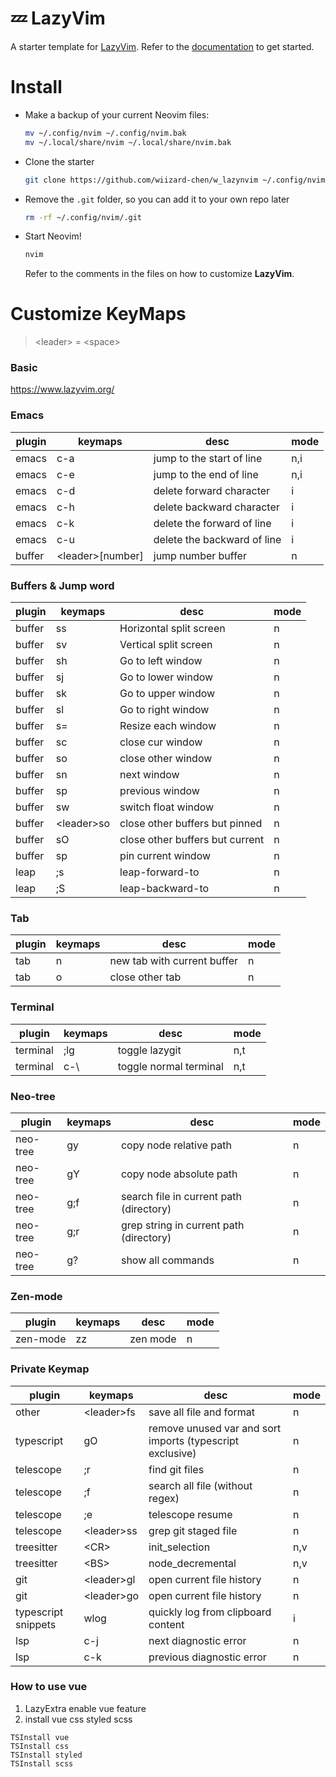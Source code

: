 # 💤 LazyVim

A starter template for [LazyVim](https://github.com/LazyVim/LazyVim).
Refer to the [documentation](https://lazyvim.github.io/installation) to get started.


# Install 

- Make a backup of your current Neovim files:

  ```sh
  mv ~/.config/nvim ~/.config/nvim.bak
  mv ~/.local/share/nvim ~/.local/share/nvim.bak
  ```

- Clone the starter

  ```sh
  git clone https://github.com/wiizard-chen/w_lazynvim ~/.config/nvim
  ```

- Remove the `.git` folder, so you can add it to your own repo later

  ```sh
  rm -rf ~/.config/nvim/.git
  ```

- Start Neovim!

  ```sh
  nvim
  ```

  Refer to the comments in the files on how to customize **LazyVim**.



# Customize KeyMaps

> \<leader\> = \<space\>

### Basic
https://www.lazyvim.org/

### Emacs
| plugin | keymaps           | desc                        | mode |
| ------ | ----------------- | --------------------------- | ---- |
| emacs  | c-a               | jump to the start of line   | n,i  |
| emacs  | c-e               | jump to the end of line     | n,i  |
| emacs  | c-d               | delete forward character    | i    |
| emacs  | c-h               | delete backward character   | i    |
| emacs  | c-k               | delete the forward of line  | i    |
| emacs  | c-u               | delete the backward of line | i    |
| buffer | \<leader\>[number] | jump number buffer          | n    |


### Buffers & Jump word
| plugin | keymaps    | desc                            | mode |
| ------ | ---------- | ------------------------------- | ---- |
| buffer | ss         | Horizontal split screen         | n    |
| buffer | sv         | Vertical split screen           | n    |
| buffer | sh         | Go to left window               | n    |
| buffer | sj         | Go to lower window              | n    |
| buffer | sk         | Go to upper window              | n    |
| buffer | sl         | Go to right window              | n    |
| buffer | s=         | Resize each window              | n    |
| buffer | sc         | close cur window                | n    |
| buffer | so         | close other window              | n    |
| buffer | sn         | next window                     | n    |
| buffer | sp         | previous window                 | n    |
| buffer | sw         | switch float window             | n    |
| buffer | \<leader\>so | close other buffers but pinned  | n    |
| buffer | sO | close other buffers but current | n    |
| buffer | sp | pin current window              | n    |
| leap     | ;s      | leap-forward-to        | n    |
| leap     | ;S      | leap-backward-to       | n    |
 

### Tab
| plugin | keymaps        | desc                        | mode |
| ------ | -------------- | --------------------------- | ---- |
| tab    | <tab>n | new tab with current buffer | n    |
| tab    | <tab>o | close other tab             | n    |

### Terminal
| plugin   | keymaps | desc                   | mode |
| -------- | ------- | ---------------------- | ---- |
| terminal | ;lg     | toggle lazygit         | n,t  |
| terminal | c-\     | toggle normal terminal | n,t  |

### Neo-tree
| plugin   | keymaps | desc                                    | mode |
| -------- | ------- | --------------------------------------- | ---- |
| neo-tree | gy      | copy node relative path                 | n    |
| neo-tree | gY      | copy node absolute path                 | n    |
| neo-tree | g;f     | search file in current path (directory) | n    |
| neo-tree | g;r     | grep string in current path (directory) | n    |
| neo-tree | g?      | show all commands                       | n    | 


### Zen-mode
| plugin   | keymaps    | desc     | mode |
| -------- | ---------- | -------- | ---- |
| zen-mode | zz | zen mode | n    |

### Private Keymap
| plugin              | keymaps    | desc                                                      | mode |
| ------------------- | ---------- | --------------------------------------------------------- | ---- |
| other               | \<leader\>fs | save all file and format                                  | n    |
| typescript          | gO         | remove unused var and sort imports (typescript exclusive) | n    |
| telescope           | ;r         | find git files                                            | n    |
| telescope           | ;f         | search all file (without regex)                           | n    |
| telescope           | ;e         | telescope resume                                          | n    |
| telescope           | \<leader\>ss | grep git staged file                                      | n    |
| treesitter          | \<CR\>      | init_selection                                            | n,v  |
| treesitter          | \<BS\>       | node_decremental                                          | n,v  |
| git | \<leader\>gl | open current file history | n   |
| git | \<leader\>go | open current file history | n   |
| typescript snippets | wlog       | quickly log from clipboard content                        | i    |
| lsp                 | c-j        | next diagnostic error|n|
| lsp                 | c-k        | previous diagnostic error|n|

### How to use vue

1. LazyExtra enable vue feature
2. install vue css styled scss
```shell
TSInstall vue
TSInstall css
TSInstall styled
TSInstall scss
```


